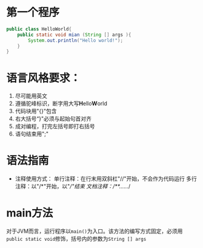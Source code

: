 # 第一个程序

```java
public class HelloWorld{
    public static void mian (String [] args ){
        System.out.println("Hello world!");
    }
}
```

# 语言风格要求：

1. 尽可能用英文
2. 遵循驼峰标识，断字用大写**H**ello**W**orld
3. 代码块用"{}"包含
4. 右大括号“}"必须与起始句首对齐
5. 成对编程，打完左括号即打右括号
6. 语句结束用";"

# 语法指南

* 注释使用方式：
单行注释：在行末用双斜杠"//"开始，不会作为代码运行
多行注释：以"/\*"开始，以"*\/"结束
文档注释：/**......*/

# main方法
对于JVM而言，运行程序以`main()`为入口。该方法的编写方式固定，必须用`public static void`修饰，括号内的参数为`String [] args `


